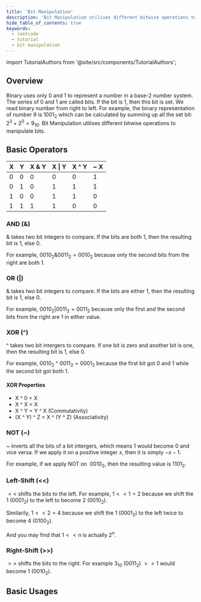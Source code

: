 ```yaml
---
title: 'Bit Manipulation'
description: 'Bit Manipulation utilises different bitwise operations to manipulate bits'
hide_table_of_contents: true
keywords:
  - leetcode
  - tutorial
  - bit manipulation
---
```


import TutorialAuthors from '@site/src/components/TutorialAuthors';

<TutorialAuthors names="@wingkwong"/>

## Overview

Binary uses only $0$ and $1$ to represent a number in a base-2 number system. The series of 0 and 1 are called bits. If the bit is $1$, then this bit is set. We read binary number from right to left. For example, the binary representation of number $9$ is $1001_2$ which can be calculated by summing up all the set bit: $2^3 + 2^0 = 9_{10}$. Bit Manipulation utilises different bitwise operations to manipulate bits.

## Basic Operators

| X | Y | X & Y | X \| Y | X ^ Y | ~ X |
|---|---|---|---|---|---|
| 0 | 0 | 0 | 0 | 0 | 1 |
| 0 | 1 | 0 | 1 | 1 | 1 |
| 1 | 0 | 0 | 1 | 1 | 0 |
| 1 | 1 | 1 | 1 | 0 | 0 |

### AND (&)

$\&$ takes two bit integers to compare. If the bits are both $1$, then the resulting bit is $1$, else $0$. 

For example, $0010_2 \& 0011_2 = 0010_2$ because only the second bits from the right are both $1$.

### OR (|)

$\&$ takes two bit integers to compare. If the bits are either $1$, then the resulting bit is $1$, else $0$. 

For example, $0010_2 | 0011_2 = 0011_2$ because only the first and the second bits from the right are $1$ in either value.

### XOR (^)

^ takes two bit intergers to compare. If one bit is zero and another bit is one, then the resulting bit is $1$, else $0$.

For example, $0010_2$ ^ $0011_2 = 0001_2$ because the first bit got $0$ and $1$ while the second bit got both $1$.

#### XOR Properties

- X ^ 0 = X
- X ^ X = X
- X ^ Y = Y ^ X (Commutativity)
- (X ^ Y) ^ Z = X ^ (Y ^ Z) (Associativity)

### NOT (~)

~ inverts all the bits of a bit intergers, which means $1$ would become $0$ and vice versa. If we apply it on a positive integer $x$, then it is simply $-x-1$.

For example, if we apply NOT on $~0010_2$, then the resulting value is $1101_2$.

### Left-Shift (<<)

$<<$ shifts the bits to the left. For example, $1 << 1 = 2$ because we shift the $1$ ($0001_2$) to the left to become $2$ ($0010_2$). 

Similarily, $1 << 2 = 4$ because we shift the $1$ ($0001_2$) to the left twice to become $4$ ($0100_2$).

And you may find that $1 << n$ is actually $2 ^ n$.

### Right-Shift (>>)

$>>$ shifts the bits to the right. For example $3_{10}$ ($0011_2$) $>> 1$ would become $1$ ($0010_2$).

## Basic Usages

<!-- TODO: add basic usages -->

